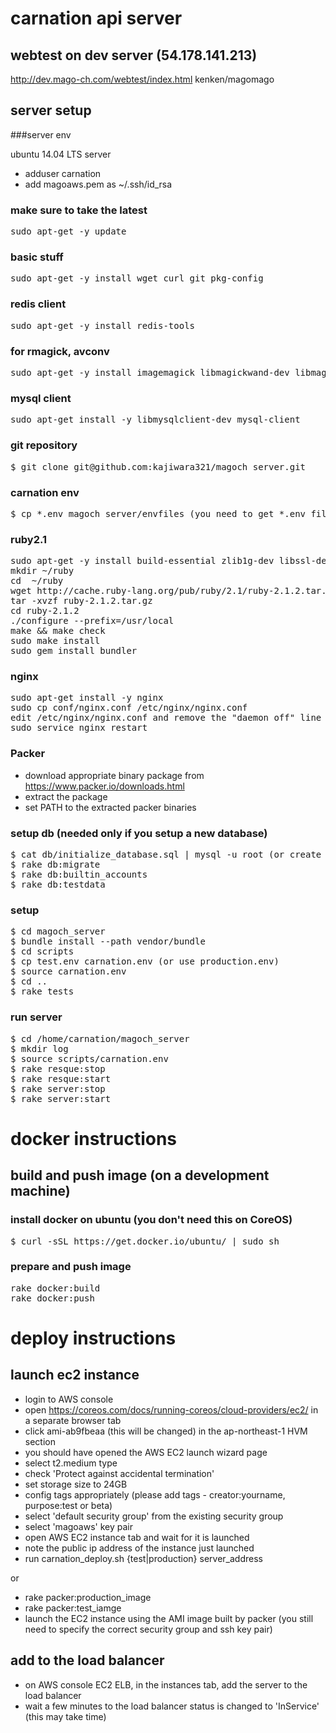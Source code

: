 # carnation api server

## webtest on dev server (54.178.141.213)

http://dev.mago-ch.com/webtest/index.html kenken/magomago

## server setup

###server env

ubuntu 14.04 LTS server

- adduser carnation
- add magoaws.pem as ~/.ssh/id_rsa

### make sure to take the latest

<pre>
sudo apt-get -y update
</pre>

### basic stuff

<pre>
sudo apt-get -y install wget curl git pkg-config
</pre>

### redis client

<pre>
sudo apt-get -y install redis-tools
</pre>

### for rmagick, avconv

<pre>
sudo apt-get -y install imagemagick libmagickwand-dev libmagic-dev libav-tools libimage-exiftool-perl
</pre>

### mysql client

<pre>
sudo apt-get install -y libmysqlclient-dev mysql-client
</pre>

### git repository

<pre>
$ git clone git@github.com:kajiwara321/magoch_server.git
</pre>

### carnation env
<pre>
$ cp *.env magoch_server/envfiles (you need to get *.env files from chikaku staff)
</pre>

### ruby2.1

<pre>
sudo apt-get -y install build-essential zlib1g-dev libssl-dev libreadline6-dev libyaml-dev
mkdir ~/ruby
cd  ~/ruby
wget http://cache.ruby-lang.org/pub/ruby/2.1/ruby-2.1.2.tar.gz
tar -xvzf ruby-2.1.2.tar.gz
cd ruby-2.1.2
./configure --prefix=/usr/local
make && make check
sudo make install
sudo gem install bundler
</pre>

### nginx 

<pre>
sudo apt-get install -y nginx
sudo cp conf/nginx.conf /etc/nginx/nginx.conf
edit /etc/nginx/nginx.conf and remove the "daemon off" line (as this is for docker container)
sudo service nginx restart
</pre>

### Packer 

- download appropriate binary package from https://www.packer.io/downloads.html
- extract the package
- set PATH to the extracted packer binaries

### setup db (needed only if you setup a new database)

<pre>
$ cat db/initialize_database.sql | mysql -u root (or create account on AWS admin console)
$ rake db:migrate
$ rake db:builtin_accounts
$ rake db:testdata
</pre>

### setup 

<pre>
$ cd magoch_server 
$ bundle install --path vendor/bundle
$ cd scripts
$ cp test.env carnation.env (or use production.env)
$ source carnation.env
$ cd ..
$ rake tests
</pre>

### run server

<pre>
$ cd /home/carnation/magoch_server
$ mkdir log
$ source scripts/carnation.env
$ rake resque:stop
$ rake resque:start
$ rake server:stop
$ rake server:start
</pre>

# docker instructions

## build and push image (on a development machine)

### install docker on ubuntu (you don't need this on CoreOS)

<pre>
$ curl -sSL https://get.docker.io/ubuntu/ | sudo sh
</pre>

### prepare and push image

<pre>
rake docker:build
rake docker:push
</pre>

# deploy instructions

## launch ec2 instance

- login to AWS console 
- open https://coreos.com/docs/running-coreos/cloud-providers/ec2/ in a separate browser tab
- click ami-ab9fbeaa (this will be changed) in the ap-northeast-1 HVM section
- you should have opened the AWS EC2 launch wizard page
- select t2.medium type
- check 'Protect against accidental termination'
- set storage size to 24GB
- config tags appropriately (please add tags - creator:yourname, purpose:test or beta)
- select 'default security group' from the existing security group
- select 'magoaws'  key pair
- open AWS EC2 instance tab and wait for it is launched
- note the public ip address of the instance just launched
- run carnation_deploy.sh {test|production} server_address

or

- rake packer:production_image
- rake packer:test_iamge
- launch the EC2 instance using the AMI image built by packer (you still need to specify the correct security group and ssh key pair)


## add to the load balancer

- on AWS console EC2 ELB, in the instances tab, add the server to the load balancer
- wait a few minutes to the load balancer status is changed to 'InService' (this may take time)
